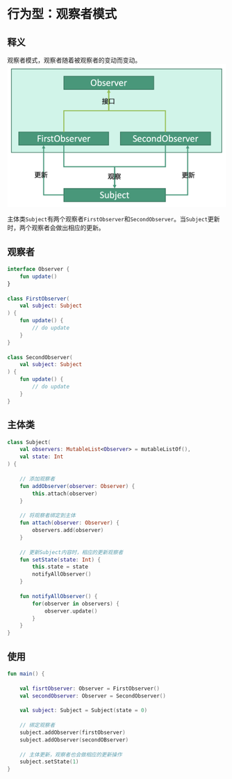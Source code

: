 # 行为型：观察者模式


## 释义
观察者模式，观察者随着被观察者的变动而变动。
![a4f9fe7da950a960a35a0789754562b5](行为型：观察者模式.resources/A7BBBBB7-C836-45B6-A10B-122B1DE7630E.png "观察者模式")

主体类`Subject`有两个观察者`FirstObserver`和`SecondObserver`。当`Subject`更新时，两个观察者会做出相应的更新。

## 观察者
```kotlin
interface Observer {
    fun update()
}

class FirstObserver(
    val subject: Subject
) {
    fun update() {
        // do update
    }
}

class SecondObserver(
    val subject: Subject
) {
    fun update() {
        // do update
    }
}
```

## 主体类
```kotlin
class Subject(
    val observers: MutableList<Observer> = mutableListOf(),
    val state: Int
) {

    // 添加观察者
    fun addObserver(observer: Observer) {
        this.attach(observer)
    }
    
    // 将观察者绑定到主体
    fun attach(observer: Observer) {
        observers.add(observer)
    }
    
    // 更新Subject内容时，相应的更新观察者
    fun setState(state: Int) {
        this.state = state
        notifyAllObserver()
    }
    
    fun notifyAllObserver() {
        for(observer in observers) {
            observer.update()
        }
    }
}
```

## 使用
```kotlin
fun main() {

    val fisrtObserver: Observer = FirstObserver()
    val secondObserver: Observer = SecondObserver()
    
    val subject: Subject = Subject(state = 0)
    
    // 绑定观察者
    subject.addObserver(firstObserver)
    subject.addObserver(secondOBserver)
    
    // 主体更新，观察者也会做相应的更新操作
    subject.setState(1)
}
```
